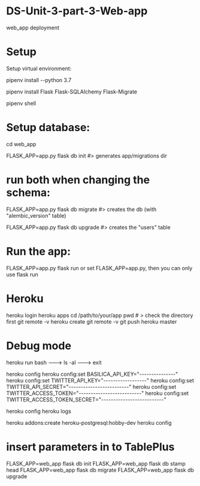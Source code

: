 # DS-Unit-3-part-3-Web-app
web_app deployment

# Setup

Setup virtual environment:

pipenv install --python 3.7

pipenv install Flask Flask-SQLAlchemy Flask-Migrate

pipenv shell

# Setup database:

cd web_app

FLASK_APP=app.py flask db init #> generates app/migrations dir

# run both when changing the schema:

FLASK_APP=app.py flask db migrate #> creates the db (with "alembic_version" table)

FLASK_APP=app.py flask db upgrade #> creates the "users" table

# Run the app:

FLASK_APP=app.py flask run or set FLASK_APP=app.py, then you can only use flask run


# Heroku

<!-- make sure to pip install all the Necessary libraries, than create pipenv
pipenv will create Pipfile.lock with all your collected libraries
install gunicorn before creating Pipfile.lock -->

heroku login
heroku apps
cd /path/to/your/app
pwd # > check the directory first
git remote -v
heroku create <!-- name of your app> or heroku create <heroku will assign a random name to your app -->
git remote -v
git push heroku master

# Debug mode

heroku run bash
---> ls -al
---> exit

heroku config
heroku config:set BASILICA_API_KEY="---------------"
heroku config:set TWITTER_API_KEY="------------------"
heroku config:set TWITTER_API_SECRET="-------------------------"
heroku config:set TWITTER_ACCESS_TOKEN="--------------------------"
heroku config:set TWITTER_ACCESS_TOKEN_SECRET="--------------------------"

heroku config <!-- to check on the changes -->
heroku logs

<!-- Could not parse rfc1738 URL from string 'OOPS' -->
heroku addons:create heroku-postgresql:hobby-dev <!-- create DATABASE_URL in heroku -->
heroku config <!-- Check on changies -->

# insert parameters in to TablePlus 
<!-- username, password, host/socket, database -->


FLASK_APP=web_app flask db init <!-- may see Error: Directory migrations already exists and is not empty and its ok -->
FLASK_APP=web_app flask db stamp head <!-- if you see an error about Target database is not up to date -->
FLASK_APP=web_app flask db migrate
FLASK_APP=web_app flask db upgrade